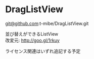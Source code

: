 DragListView
============
git@github.com:t-mibe/DragListView.git

並び替えができるListView  
改変元: http://goo.gl/1rkuy  

ライセンス関連はいずれ追記する予定